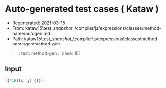 # Auto-generated test cases ( Kataw )
- Regenerated: 2021-03-15
- From: kataw15\test\__snapshot__/compiler/js/expressions/classes/method-name/autogen.md
- Path: kataw15\test\__snapshot__\compiler\js\expressions\classes\method-name\gen\method-gen
> :: test: method-gen
> :: case: 1E1
## Input

`````js
({*1E1(x, y) {}});
`````
